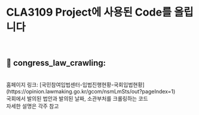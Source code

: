 CLA3109 Project에 사용된 Code를 올립니다
=======
<br/>

:ocean: **congress_law_crawling:**
--------------

<br/>
홈페이지 링크: [국민참여입법센터-입법진행현황-국회입법현황](https://opinion.lawmaking.go.kr/gcom/nsmLmSts/out?pageIndex=1)<br/>
국회에서 발의된 법안과 발의된 날짜, 소관부처를 크롤링하는 코드
<br/>
자세한 설명은 각주 참고


